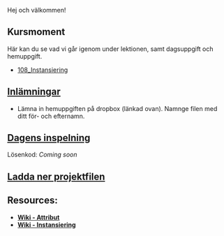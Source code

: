 Hej och välkommen!

## Kursmoment
Här kan du se vad vi går igenom under lektionen, samt dagsuppgift och hemuppgift.

* [108_Instansiering](https://github.com/Studio-Konkret/Technical-Direction/blob/main/Kursmoment/108_Instansiering/README.md)

## [Inlämningar](https://www.dropbox.com/scl/fo/7knvcw3uwap66aprfmbmm/AHCxvcDwQrqNRMpdJkxHkrg?rlkey=e38urnzaxjeoqhl5c72hicyxu&st=md5j79fp&dl=0)

- Lämna in hemuppgiften på dropbox (länkad ovan). Namnge filen med ditt för- och efternamn.

## [Dagens inspelning](https://zoom.us/rec/share/8JZivogS8f9wonbBCAZdj8Uw2Lp_q-yWkc6vuhg5Ov2b6FIprpvrJeWWwnVNlSnz.FUqVve5Toxg9vtq1)

Lösenkod: *Coming soon*

## <a href="https://raw.githubusercontent.com/Studio-Konkret/Technical-Direction/main/Nackademin/T3D24/Houdini%20och%20Procedurella%20Milj%C3%B6er%201/DAG_05/DAG_05.hiplc" target="_blank">Ladda ner projektfilen</a>

## Resources:
- [**Wiki - Attribut**](https://github.com/Studio-Konkret/Technical-Direction/wiki/Attribut)
- [**Wiki - Instansiering**](https://github.com/Studio-Konkret/Technical-Direction/wiki/Instansiering)
